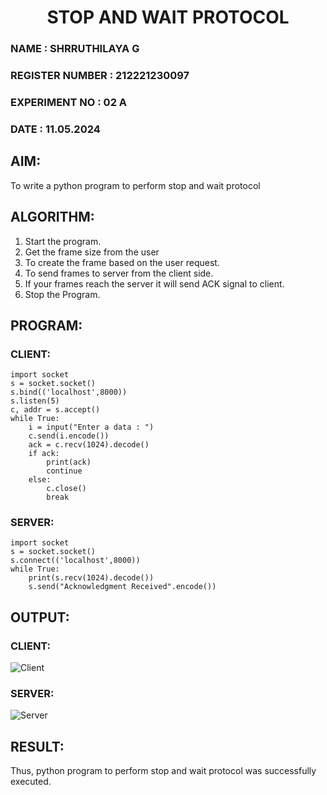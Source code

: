 <H1 ALIGN=CENTER> STOP AND WAIT PROTOCOL </H1>
<H3> NAME : SHRRUTHILAYA G </H3>
<H3> REGISTER NUMBER : 212221230097 </H3>
<H3>EXPERIMENT NO : 02 A </H3>
<H3>DATE  : 11.05.2024 </H3>

## AIM:
To write a python program to perform stop and wait protocol
## ALGORITHM:
1. Start the program.
2. Get the frame size from the user
3. To create the frame based on the user request.
4. To send frames to server from the client side.
5. If your frames reach the server it will send ACK signal to client.
6. Stop the Program.

## PROGRAM:
### CLIENT:
```
import socket
s = socket.socket()
s.bind(('localhost',8000))
s.listen(5)
c, addr = s.accept()
while True:
    i = input("Enter a data : ")
    c.send(i.encode())
    ack = c.recv(1024).decode()
    if ack:
        print(ack)
        continue
    else:
        c.close()
        break
```
### SERVER:
```
import socket
s = socket.socket()
s.connect(('localhost',8000))
while True:
    print(s.recv(1024).decode())
    s.send("Acknowledgment Received".encode())
```

## OUTPUT:

### CLIENT:
![Client](https://github.com/Shrruthilaya-Gangadaran/2a_Stop_and_Wait_Protocol/assets/93427705/7ced9352-ac66-4a56-90e9-84f3169c6a33)


### SERVER:

![Server](https://github.com/Shrruthilaya-Gangadaran/2a_Stop_and_Wait_Protocol/assets/93427705/e0184249-3f8d-4ed7-966a-3d0a33126465)


## RESULT:
Thus, python program to perform stop and wait protocol was successfully executed.

